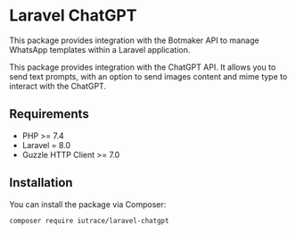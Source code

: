 # Laravel ChatGPT

This package provides integration with the Botmaker API to manage WhatsApp templates within a Laravel application.

This package provides integration with the ChatGPT API. It allows you to send text prompts, with an option to send images content and mime type to interact with the ChatGPT.

## Requirements

- PHP >= 7.4
- Laravel = 8.0
- Guzzle HTTP Client >= 7.0

## Installation

You can install the package via Composer:

```bash
composer require iutrace/laravel-chatgpt
```